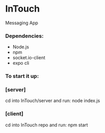 # InTouch
Messaging App

### Dependencies:
- Node.js
- npm
- socket.io-client
- expo cli
### To start it up:
### [server]
cd into InTouch/server and run: node index.js
### [client]
cd into InTouch repo and run: npm start
